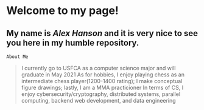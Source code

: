 # Welcome to my page! 

## My name is *Alex Hanson* and it is very nice to see you here in my humble repository.

`About Me`
> I currently go to USFCA as a computer science major and will graduate in May 2021
> As for hobbies, I enjoy playing chess as an intermediate chess player(1200-1400 rating); I make conceptual figure drawings; lastly, I am a MMA practicioner
> In terms of CS, I enjoy cybersecurity/cryptography, distributed systems, parallel computing, backend web development, and data engineering

